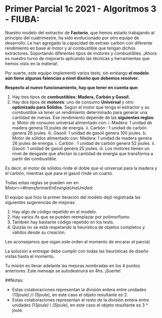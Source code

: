 # Primer Parcial 1c 2021 - Algoritmos 3 - FIUBA:

Nuestro modelo del extractor de **Factorio**, que hemos estado trabajando al principio del cuatrimestre, ha sido evolucionado por otro equipo de desarrollo. Le han agregado la capacidad de extraer carbón con diferente rendimiento en base al motor y al combustible que tengan dichos extractores. Soportando diferentes tipos de motores y combustibles. ¡Ahora es nuestro turno de mejorarlo aplicando las técnicas y herramientas que hemos visto en la materia!.

Por suerte, este equipo implementó varios tests, sin embargo **el modelo aún tiene algunas falencias a nivel diseño que debemos resolver.**

**Respecto al nuevo funcionamiento, hay que tener en cuenta que:**

1. Hay tres tipos de **combustibles: Madera,  Carbón y Gasoil.**
2. Hay dos tipos de **motores**: uno de consumo **Universal** y otro **optimizado para Sólidos**.
    Según el motor que tenga el extractor y su combustible va tener un rendimiento determinado para generar una cantidad de menas. Ese rendimiento depende de las **siguientes reglas**:
    a. Motor de consumo universal alimentado con:
        i. Madera: 1 unidad de madera genera 13 joules de energía.
        ii. Carbón : 1 unidad de carbón genera 26 joules.
        iii. Gasoil: 1 unidad de gasoil genera 100 joules.
    b. Motor de sólidos alimentado con:
        Madera: 1 unidad de madera genera 26 joules de energía.
        i. Carbón : 1 unidad de carbón genera 52 joules.
        ii. Gasoil: 1 unidad de gasoil genera 25 joules.
        iii. Los motores tienen un nivel de desgaste que afectan la cantidad de energía que transforma a partir del combustible.

Es decir, el motor de sólidos rinde el doble que el universal para la madera y el carbón, mientras que para el gasoil rinde un cuarto.

Todas estas reglas se pueden ver en *Motor>>#transformarEnEnergiaUnaUnidad:*


El equipo que hizo la primer iteración del modelo dejó registrada las siguientes sugerencias de mejoras:

1. Hay algo de código repetido en el modelo.
2. Hay varios ifs que se pueden reemplazar por polimorfismo.
3. También hay bastante código repetido en los tests.
4. Quizás no se está respetando la heurística de objetos completos y válidos desde su creación.

Les aconsejamos que sigan este orden al momento de encarar el parcial.

La solución a entregar debe cumplir con todas las heurísticas de diseño vistas hasta el momento.

Tu misión es llevar adelante las mejoras nombradas en los 4 puntos anteriores. Este mensaje se autodestruirá en 4hs.
¡Suerte!

##Notas:

- Estas colaboraciones representan la división entera entre unidades (13*joule) // (5*joule), en este caso el objeto resultante es 2.
- Estas colaboraciones representan el resto de la división entera entre unidades (13*joule) \\ (5*joule), en este caso el objeto resultante es 3 * joule.
